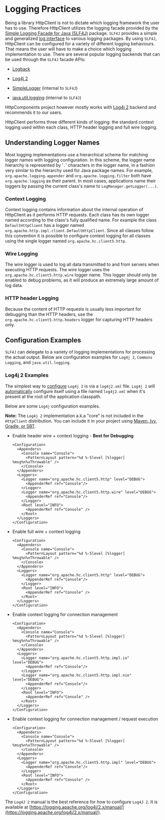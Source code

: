 <!--
    Licensed to the Apache Software Foundation (ASF) under one
    or more contributor license agreements.  See the NOTICE file
    distributed with this work for additional information
    regarding copyright ownership.  The ASF licenses this file
    to you under the Apache License, Version 2.0 (the
    "License"); you may not use this file except in compliance
    with the License.  You may obtain a copy of the License at
    
      http://www.apache.org/licenses/LICENSE-2.0
    
    Unless required by applicable law or agreed to in writing,
    software distributed under the License is distributed on an
    "AS IS" BASIS, WITHOUT WARRANTIES OR CONDITIONS OF ANY
    KIND, either express or implied.  See the License for the
    specific language governing permissions and limitations
    under the License.
-->

Logging Practices
=================

Being a library HttpClient is not to dictate which logging framework the user has to use. Therefore HttpClient utilizes
the logging facade provided by the [Simple Logging Facade for Java (SLF4J)](http://slf4j.org/) package. `SLF4J` provides
a simple and generalized [log interface](http://slf4j.org/manual.html) to various logging packages. By using `SLF4J`,
HttpClient can be configured for a variety of different logging behaviours. That means the user will have to make a
choice which logging implementation to use. There are several popular logging backends that can be used through
the `SLF4J` facade APIs:

- [Logback](http://logback.qos.ch/)

- [Log4j 2](http://logging.apache.org/log4j/2.x/index.html)

- [SimpleLogger](http://slf4j.org/api/org/slf4j/impl/SimpleLogger.html) (internal to `SLF4J`)

- [java.util.logging](http://slf4j.org/api/org/slf4j/impl/JDK14LoggerAdapter.html) (internal to `SLF4J`)

HttpComponents project however mostly works with [Log4j 2](http://logging.apache.org/log4j/2.x/index.html) backend and
recommends it to our users.

HttpClient performs three different kinds of logging: the standard context logging used within each class, HTTP header
logging and full wire logging.

Understanding Logger Names
--------------------------

Most logging implementations use a hierarchical scheme for matching logger names with logging configuration. In this
scheme, the logger name hierarchy is represented by '`.`' characters in the logger name, in a fashion very similar to
the hierarchy used for Java package names. For example, `org.apache.logging.appender` and `org.apache.logging.filter`
both have `org.apache.logging` as their parent. In most cases, applications name their loggers by passing the current
class's name to `LogManager.getLogger(...)`.

### Context Logging

Context logging contains information about the internal operation of HttpClient as it performs HTTP requests. Each class
has its own logger named according to the class's fully qualified name. For example the class `DefaultHttpClient` has a
logger named `org.apache.http.impl.client.DefaultHttpClient`. Since all classes follow this convention it is possible to
configure context logging for all classes using the single logger named
`org.apache.hc.client5.http`.

### Wire Logging

The wire logger is used to log all data transmitted to and from servers when executing HTTP requests. The wire logger
uses the `org.apache.hc.client5.http.wire` logger name. This logger should only be enabled to debug problems, as it will
produce an extremely large amount of log data.

### HTTP header Logging

Because the content of HTTP requests is usually less important for debugging than the HTTP headers, use the `
org.apache.hc.client5.http.headers` logger for capturing HTTP headers only.

Configuration Examples
----------------------

`SLF4J` can delegate to a variety of logging implementations for processing the actual output. Below are configuration
examples for `Log4j 2`, `Commons Logging`, and `java.util.logging`.

### Log4j 2 Examples

The simplest way to [configure](https://logging.apache.org/log4j/2.x/manual/configuration.html) `Log4j 2` is via
a `log4j2.xml` file. `Log4j 2`
will [automatically](https://logging.apache.org/log4j/2.x/manual/configuration.html#AutomaticConfiguration) configure
itself using a file named `log4j2.xml` when it's present at the root of the application classpath. 

Below are some `Log4j` configuration examples.

**Note:** The `Log4j 2` implementation a.k.a "core" is not included in the `HttpClient` distribution. You can include it
in your project using [Maven, Ivy, Gradle, or SBT](https://logging.apache.org/log4j/2.x/maven-artifacts.html).

- Enable header wire + context logging - **Best for Debugging**

    ```
    <Configuration>
      <Appenders>
        <Console name="Console">
          <PatternLayout pattern="%d %-5level [%logger] %msg%n%xThrowable" />
        </Console>
      </Appenders>
      <Loggers>
        <Logger name="org.apache.hc.client5.http" level="DEBUG">
          <AppenderRef ref="Console"/>
        </Logger>
        <Logger name="org.apache.hc.client5.http.wire" level="DEBUG">
          <AppenderRef ref="Console"/>
        </Logger>
        <Root level="INFO">
          <AppenderRef ref="Console" />
        </Root>
      </Loggers>
    </Configuration>
    ```

- Enable full wire + context logging

    ```
    <Configuration>
      <Appenders>
        <Console name="Console">
          <PatternLayout pattern="%d %-5level [%logger] %msg%n%xThrowable" />
        </Console>
      </Appenders>
      <Loggers>
        <Logger name="org.apache.hc.client5.http" level="DEBUG">
          <AppenderRef ref="Console"/>
        </Logger>
        <Root level="INFO">
          <AppenderRef ref="Console" />
        </Root>
      </Loggers>
    </Configuration>
    ```

- Enable context logging for connection management

    ```
    <Configuration>
      <Appenders>
        <Console name="Console">
          <PatternLayout pattern="%d %-5level [%logger] %msg%n%xThrowable" />
        </Console>
      </Appenders>
      <Loggers>
        <Logger name="org.apache.hc.client5.http.impl.io" level="DEBUG">
          <AppenderRef ref="Console"/>
        </Logger>
        <Logger name="org.apache.hc.client5.http.impl.nio" level="DEBUG">
          <AppenderRef ref="Console"/>
        </Logger>
        <Root level="INFO">
          <AppenderRef ref="Console" />
        </Root>
      </Loggers>
    </Configuration>
    ```

- Enable context logging for connection management / request execution

    ```
    <Configuration>
      <Appenders>
        <Console name="Console">
          <PatternLayout pattern="%d %-5level [%logger] %msg%n%xThrowable" />
        </Console>
      </Appenders>
      <Loggers>
        <Logger name="org.apache.hc.client5.http.impl" level="DEBUG">
          <AppenderRef ref="Console"/>
        </Logger>
        <Root level="INFO">
          <AppenderRef ref="Console" />
        </Root>
      </Loggers>
    </Configuration>
    ```

The `Log4J 2` manual is the best reference for how to configure `Log4J 2`. It is available at 
[https://logging.apache.org/log4j/2.x/manual/](https://logging.apache.org/log4j/2.x/manual/).

